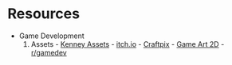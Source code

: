 # Resources


- Game Development
    1. Assets
      - [Kenney Assets](https://www.kenney.nl/assets)
      - [itch.io](https://itch.io/game-assets)
      - [Craftpix](https://craftpix.net)
      - [Game Art 2D](https://www.gameart2d.com/freebies.html)
      - [r/gamedev](https://www.reddit.com/r/gamedev/)
  
  
